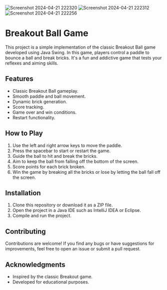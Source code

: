 
![Screenshot 2024-04-21 222320](https://github.com/tahaburaksahin/BrickBreaker/assets/99183230/83440a60-b988-443a-89ac-857a0f3a646f)
![Screenshot 2024-04-21 222312](https://github.com/tahaburaksahin/BrickBreaker/assets/99183230/4af3de29-167f-4350-8ff2-23f91a3023e0)
![Screenshot 2024-04-21 222256](https://github.com/tahaburaksahin/BrickBreaker/assets/99183230/7cb5e783-297d-4602-a14b-a6dbdb9b8b0a)


# Breakout Ball Game

This project is a simple implementation of the classic Breakout Ball game developed using Java Swing. In this game, players control a paddle to bounce a ball and break bricks. It's a fun and addictive game that tests your reflexes and aiming skills.

## Features

- Classic Breakout Ball gameplay.
- Smooth paddle and ball movement.
- Dynamic brick generation.
- Score tracking.
- Game over and win conditions.
- Restart functionality.

## How to Play

1. Use the left and right arrow keys to move the paddle.
2. Press the spacebar to start or restart the game.
3. Guide the ball to hit and break the bricks.
4. Aim to keep the ball from falling off the bottom of the screen.
5. Score points for each brick broken.
6. Win the game by breaking all the bricks or lose by letting the ball fall off the screen.

## Installation

1. Clone this repository or download it as a ZIP file.
2. Open the project in a Java IDE such as IntelliJ IDEA or Eclipse.
3. Compile and run the project.

## Contributing

Contributions are welcome! If you find any bugs or have suggestions for improvements, feel free to open an issue or submit a pull request.

## Acknowledgments

- Inspired by the classic Breakout game.
- Developed for educational purposes.

